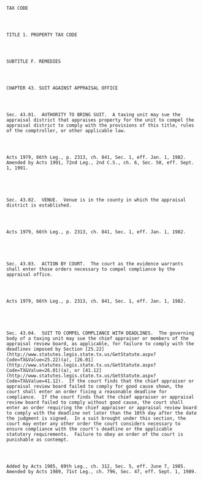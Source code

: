 ﻿
    
    
    	
    					
    
    
    TAX CODE
    
      
    
    
    TITLE 1. PROPERTY TAX CODE
    
      
    
    
    SUBTITLE F. REMEDIES
    
      
    
    
    CHAPTER 43. SUIT AGAINST APPRAISAL OFFICE
    
      
    
    
    Sec. 43.01.  AUTHORITY TO BRING SUIT.  A taxing unit may sue the appraisal district that appraises property for the unit to compel the appraisal district to comply with the provisions of this title, rules of the comptroller, or other applicable law.
    
    
    
    
    Acts 1979, 66th Leg., p. 2313, ch. 841, Sec. 1, eff. Jan. 1, 1982.  Amended by Acts 1991, 72nd Leg., 2nd C.S., ch. 6, Sec. 58, eff. Sept. 1, 1991.
    
    
    
    
    
    Sec. 43.02.  VENUE.  Venue is in the county in which the appraisal district is established.
    
    
    
    
    Acts 1979, 66th Leg., p. 2313, ch. 841, Sec. 1, eff. Jan. 1, 1982.
    
    
    
    
    
    Sec. 43.03.  ACTION BY COURT.  The court as the evidence warrants shall enter those orders necessary to compel compliance by the appraisal office.
    
    
    
    
    Acts 1979, 66th Leg., p. 2313, ch. 841, Sec. 1, eff. Jan. 1, 1982.
    
    
    
    
    
    Sec. 43.04.  SUIT TO COMPEL COMPLIANCE WITH DEADLINES.  The governing body of a taxing unit may sue the chief appraiser or members of the appraisal review board, as applicable, for failure to comply with the deadlines imposed by Section [25.22](http://www.statutes.legis.state.tx.us/GetStatute.aspx?Code=TX&Value=25.22)(a), [26.01](http://www.statutes.legis.state.tx.us/GetStatute.aspx?Code=TX&Value=26.01)(a), or [41.12](http://www.statutes.legis.state.tx.us/GetStatute.aspx?Code=TX&Value=41.12).  If the court finds that the chief appraiser or appraisal review board failed to comply for good cause shown, the court shall enter an order fixing a reasonable deadline for compliance.  If the court finds that the chief appraiser or appraisal review board failed to comply without good cause, the court shall enter an order requiring the chief appraiser or appraisal review board to comply with the deadline not later than the 10th day after the date the judgment is signed.  In a suit brought under this section, the court may enter any other order the court considers necessary to ensure compliance with the court's deadline or the applicable statutory requirements.  Failure to obey an order of the court is punishable as contempt.
    
    
    
    
    Added by Acts 1985, 69th Leg., ch. 312, Sec. 5, eff. June 7, 1985.  Amended by Acts 1989, 71st Leg., ch. 796, Sec. 47, eff. Sept. 1, 1989.
    
    
    
    
    				
